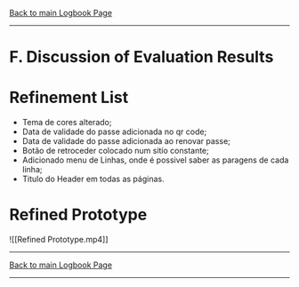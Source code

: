 [Back to main Logbook Page](../hci_logbook.md)

---

# F. Discussion of Evaluation Results


# Refinement List
- Tema de cores alterado;
- Data de validade do passe adicionada no qr code;
- Data de validade do passe adicionada ao renovar passe;
- Botão de retroceder colocado num sitío constante;
- Adicionado menu de Linhas, onde é possivel saber as paragens de cada linha;
- Titulo do Header em todas as páginas.

# Refined Prototype
![[Refined Prototype.mp4]]

---
[Back to main Logbook Page](../hci_logbook.md)

---